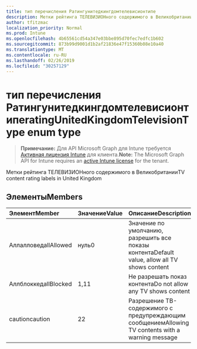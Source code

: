 ```yaml
---
title: тип перечисления Ратингунитедкингдомтелевисионтипе
description: Метки рейтинга ТЕЛЕВИЗИОНного содержимого в Великобритании
author: tfitzmac
localization_priority: Normal
ms.prod: Intune
ms.openlocfilehash: 4b65561cd54a347e03bbe895d70fec7edfc1b602
ms.sourcegitcommit: 873b99d9001d1b2af21836e47f15360b08e10a40
ms.translationtype: MT
ms.contentlocale: ru-RU
ms.lasthandoff: 02/26/2019
ms.locfileid: "30257129"
---
```

# <a name="ratingunitedkingdomtelevisiontype-enum-type"></a><span data-ttu-id="aa694-103">тип перечисления Ратингунитедкингдомтелевисионтипе</span><span class="sxs-lookup"><span data-stu-id="aa694-103">ratingUnitedKingdomTelevisionType enum type</span></span>

> <span data-ttu-id="aa694-104">**Примечание:** Для API Microsoft Graph для Intune требуется [Активная лицензия Intune](https://go.microsoft.com/fwlink/?linkid=839381) для клиента.</span><span class="sxs-lookup"><span data-stu-id="aa694-104">**Note:** The Microsoft Graph API for Intune requires an [active Intune license](https://go.microsoft.com/fwlink/?linkid=839381) for the tenant.</span></span>

<span data-ttu-id="aa694-105">Метки рейтинга ТЕЛЕВИЗИОНного содержимого в Великобритании</span><span class="sxs-lookup"><span data-stu-id="aa694-105">TV content rating labels in United Kingdom</span></span>

## <a name="members"></a><span data-ttu-id="aa694-106">Элементы</span><span class="sxs-lookup"><span data-stu-id="aa694-106">Members</span></span>
|<span data-ttu-id="aa694-107">Элемент</span><span class="sxs-lookup"><span data-stu-id="aa694-107">Member</span></span>|<span data-ttu-id="aa694-108">Значение</span><span class="sxs-lookup"><span data-stu-id="aa694-108">Value</span></span>|<span data-ttu-id="aa694-109">Описание</span><span class="sxs-lookup"><span data-stu-id="aa694-109">Description</span></span>|
|:---|:---|:---|
|<span data-ttu-id="aa694-110">Аллалловед</span><span class="sxs-lookup"><span data-stu-id="aa694-110">allAllowed</span></span>|<span data-ttu-id="aa694-111">нуль</span><span class="sxs-lookup"><span data-stu-id="aa694-111">0</span></span>|<span data-ttu-id="aa694-112">Значение по умолчанию, разрешить все показы контента</span><span class="sxs-lookup"><span data-stu-id="aa694-112">Default value, allow all TV shows content</span></span>|
|<span data-ttu-id="aa694-113">Аллблоккед</span><span class="sxs-lookup"><span data-stu-id="aa694-113">allBlocked</span></span>|<span data-ttu-id="aa694-114">1,1</span><span class="sxs-lookup"><span data-stu-id="aa694-114">1</span></span>|<span data-ttu-id="aa694-115">Не разрешать показ контента</span><span class="sxs-lookup"><span data-stu-id="aa694-115">Do not allow any TV shows content</span></span>|
|<span data-ttu-id="aa694-116">caution</span><span class="sxs-lookup"><span data-stu-id="aa694-116">caution</span></span>|<span data-ttu-id="aa694-117">2</span><span class="sxs-lookup"><span data-stu-id="aa694-117">2</span></span>|<span data-ttu-id="aa694-118">Разрешение ТВ-содержимого с предупреждающим сообщением</span><span class="sxs-lookup"><span data-stu-id="aa694-118">Allowing TV contents with a warning message</span></span>|



